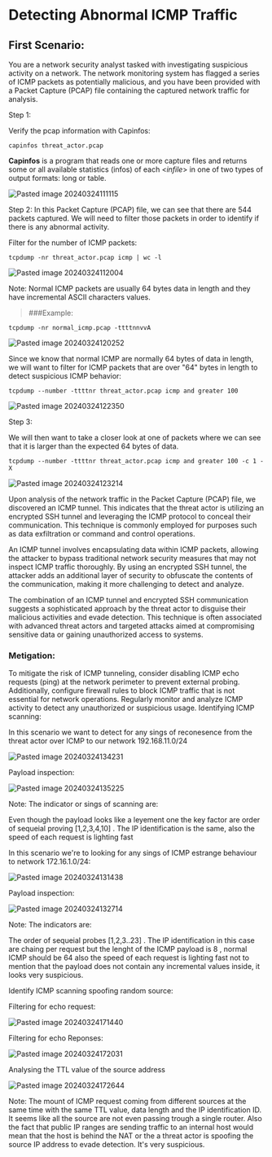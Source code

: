 # Detecting Abnormal ICMP Traffic

## First Scenario:

You are a network security analyst tasked with investigating suspicious activity on a network. The network monitoring system has flagged a series of ICMP packets as potentially malicious, and you have been provided with a Packet Capture (PCAP) file containing the captured network traffic for analysis.

Step 1:

Verify the pcap information with Capinfos:
```
capinfos threat_actor.pcap
```
**Capinfos** is a program that reads one or more capture files and returns some or all available statistics (infos) of each <_infile_> in one of two types of output formats: long or table.

![Pasted image 20240324111115](https://github.com/lm3nitro/Projects/assets/55665256/3afe59b6-d7e7-4868-adb2-571ba9d15d53)

Step 2:
In this Packet Capture (PCAP) file, we can see that there are 544 packets captured. We will need to filter those packets in order to identify if there is any abnormal activity. 

Filter for the number of ICMP packets:
```
tcpdump -nr threat_actor.pcap icmp | wc -l
```
![Pasted image 20240324112004](https://github.com/lm3nitro/Projects/assets/55665256/5d960c59-e605-4528-9c0f-f4a29fe5b3c2)

Note: Normal ICMP packets are usually 64 bytes data in length and they have incremental ASCII characters values. 

>###Example:

```
tcpdump -nr normal_icmp.pcap -ttttnnvvA
```

![Pasted image 20240324120252](https://github.com/lm3nitro/Projects/assets/55665256/49788d58-5421-4845-b7df-621757143e3c)

Since we know that normal ICMP are normally 64 bytes of data in length, we will want to filter for ICMP packets that are over "64" bytes in length to detect suspicious ICMP behavior:

```
tcpdump --number -ttttnr threat_actor.pcap icmp and greater 100
```

![Pasted image 20240324122350](https://github.com/lm3nitro/Projects/assets/55665256/926eaefb-50ff-4c96-8e22-95e8f2e2f2cb)

Step 3:

We will then want to take a closer look at one of packets where we can see that it is larger than the expected 64 bytes of data. 

```
tcpdump --number -ttttnr threat_actor.pcap icmp and greater 100 -c 1 -X
```

![Pasted image 20240324123214](https://github.com/lm3nitro/Projects/assets/55665256/493a02df-75ca-4681-8f8e-c75320c14687)

Upon analysis of the network traffic in the Packet Capture (PCAP) file, we discovered an ICMP tunnel. This indicates that the threat actor is utilizing an encrypted SSH tunnel and leveraging the ICMP protocol to conceal their communication. This technique is commonly employed for purposes such as data exfiltration or command and control operations.

An ICMP tunnel involves encapsulating data within ICMP packets, allowing the attacker to bypass traditional network security measures that may not inspect ICMP traffic thoroughly. By using an encrypted SSH tunnel, the attacker adds an additional layer of security to obfuscate the contents of the communication, making it more challenging to detect and analyze.

The combination of an ICMP tunnel and encrypted SSH communication suggests a sophisticated approach by the threat actor to disguise their malicious activities and evade detection. This technique is often associated with advanced threat actors and targeted attacks aimed at compromising sensitive data or gaining unauthorized access to systems.


### Metigation:
To mitigate the risk of ICMP tunneling, consider disabling ICMP echo requests (ping) at the network perimeter to prevent external probing. Additionally, configure firewall rules to block ICMP traffic that is not essential for network operations. Regularly monitor and analyze ICMP activity to detect any unauthorized or suspicious usage.
Identifying ICMP scanning:

In this scenario we want to detect for any sings of reconesence  from the threat actor over ICMP to our network 192.168.11.0/24

![Pasted image 20240324134231](https://github.com/lm3nitro/Projects/assets/55665256/3068949f-c8ac-4078-924f-411d35e0b45a)

Payload inspection:

![Pasted image 20240324135225](https://github.com/lm3nitro/Projects/assets/55665256/10aa77d8-a801-4330-ad75-1c17a866d233)


Note:  The indicator  or sings of  scanning are:

Even though the payload looks like a leyement one  the key factor are order of  sequeial proving [1,2,3,4,10] . The IP identification is the same, also the speed of each request is lighting fast


In this scenario we're to looking for any sings of ICMP estrange behaviour to network 172.16.1.0/24:  

![Pasted image 20240324131438](https://github.com/lm3nitro/Projects/assets/55665256/3eae4d30-ef1a-43b5-8a19-9edc817d10a7)

Payload inspection:

![Pasted image 20240324132714](https://github.com/lm3nitro/Projects/assets/55665256/7ec999ae-60f1-4376-ade9-f40ecd716a3a)

Note:  The indicators are:

The order of  sequeial probes [1,2,3..23] . The IP identification in this case are chaing per request but the lenght of the ICMP payload is 8 , normal ICMP should be 64 also the speed of each request is lighting fast not to mention that the payload  does not contain any incremental values inside, it looks very suspicious. 


Identify ICMP scanning spoofing random source:

Filtering for echo request:

![Pasted image 20240324171440](https://github.com/lm3nitro/Projects/assets/55665256/03a3650b-8666-4ee6-b5e6-f9d0f79144be)

Filtering for echo Reponses: 

![Pasted image 20240324172031](https://github.com/lm3nitro/Projects/assets/55665256/7807bb0b-f4d3-4bd4-a8b9-28894ac34055)

Analysing the TTL value of the source address

![Pasted image 20240324172644](https://github.com/lm3nitro/Projects/assets/55665256/940955ad-bf56-4ff9-a18c-2af5a6049041)

Note: The mount of ICMP request coming from different sources at the same time with the same TTL value, data length and the IP identification ID. It seems like all the source are  not even passing trough  a single router.  Also the fact that public IP ranges are sending traffic to  an internal host would mean that the host is behind the NAT or the a threat actor is spoofing the source IP address to evade detection. It's very suspicious. 




